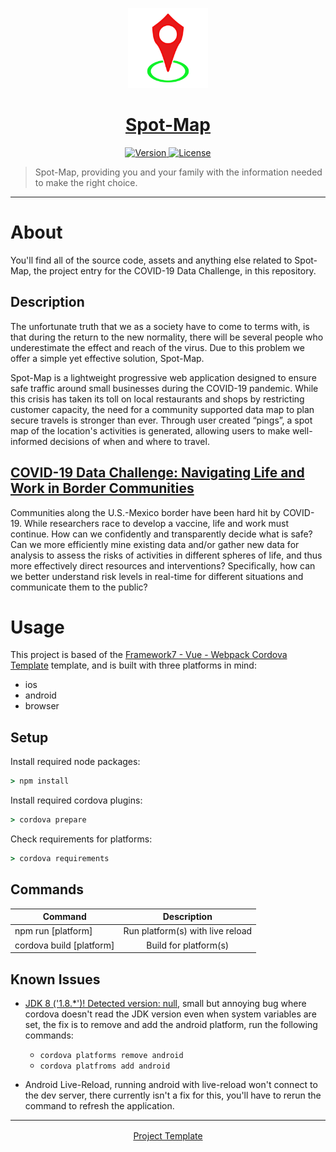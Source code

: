 <p align="center">
	<a href="https://github.com/ClarkThyLord/Spot-Map">
		<img width="128px" src="./src/static/Spot-Map.svg?sanitize=true" alt="" />
		<h1 align="center">
			Spot-Map
		</h1>
	</a>
</p>

<p align="center">
	<a href="https://github.com/ClarkThyLord/Spot-Map/releases">
		<img src="https://img.shields.io/badge/Version-1.0.0-green.svg" alt="Version">
	</a>
	<a href="https://github.com/ClarkThyLord/Spot-Map/blob/master/LICENSE">
		<img src="https://img.shields.io/badge/License-MIT-brightgreen.svg" alt="License">
	</a>
</p>

> Spot-Map, providing you and your family with the information needed to make the right choice.

---

# About
You'll find all of the source code, assets and anything else related to Spot-Map, the project entry for the COVID-19 Data Challenge, in this repository.

## Description
The unfortunate truth that we as a society have to come to terms with, is that during the return to the new normality, there will be several people who underestimate the effect and reach of the virus. Due to this problem we offer a simple yet effective solution, Spot-Map.

Spot-Map is a lightweight progressive web application designed to ensure safe traffic around small businesses during the COVID-19 pandemic. While this crisis has taken its toll on local restaurants and shops by restricting customer capacity, the need for a community supported data map to plan secure travels is stronger than ever. Through user created “pings”, a spot map of the location's activities is generated, allowing users to make well-informed decisions of when and where to travel.

## [COVID-19 Data Challenge: Navigating Life and Work in Border Communities](https://mexico.ucsd.edu/initiatives/border-solutions/data-challenge.html)

Communities along the U.S.-Mexico border have been hard hit by COVID-19. While researchers race to develop a vaccine, life and work must continue. How can we confidently and transparently decide what is safe? Can we more efficiently mine existing data and/or gather new data for analysis to assess the risks of activities in different spheres of life, and thus more effectively direct resources and interventions? Specifically, how can we better understand risk levels in real-time for different situations and communicate them to the public?

# Usage
This project is based of the [Framework7 - Vue - Webpack Cordova Template](https://github.com/caiobiodere/cordova-template-framework7-vue-webpack) template, and is built with three platforms in mind:
 - ios
 - android
 - browser

## Setup
Install required node packages:
```cmd
> npm install
```

Install required cordova plugins:
```cmd
> cordova prepare
```

Check requirements for platforms:
```cmd
> cordova requirements
```

## Commands
| Command | Description |
| ------- |:-----------:|
| npm run [platform] | Run platform(s) with live reload |
| cordova build [platform] | Build for platform(s) |

## Known Issues
 - [JDK 8 ('1.8.*')! Detected version: null](https://github.com/apache/cordova-android/issues/1040), small but annoying bug where cordova doesn't read the JDK version even when system variables are set, the fix is to remove and add the android platform, run the following commands:
   - `cordova platforms remove android`
   - `cordova platfroms add android`

 - Android Live-Reload, running android with live-reload won't connect to the dev server, there currently isn't a fix for this, you'll have to rerun the command to refresh the application.

---

<p align="center">
	<a href="https://github.com/caiobiodere/cordova-template-framework7-vue-webpack" style="vertical-align: middle;">
		Project Template
	</a>
</platform>
